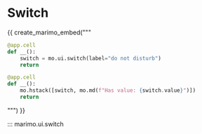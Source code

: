 # Switch

{{ create_marimo_embed("""

```python
@app.cell
def __():
    switch = mo.ui.switch(label="do not disturb")
    return

@app.cell
def __():
    mo.hstack([switch, mo.md(f"Has value: {switch.value}")])
    return
```

""") }}

::: marimo.ui.switch
